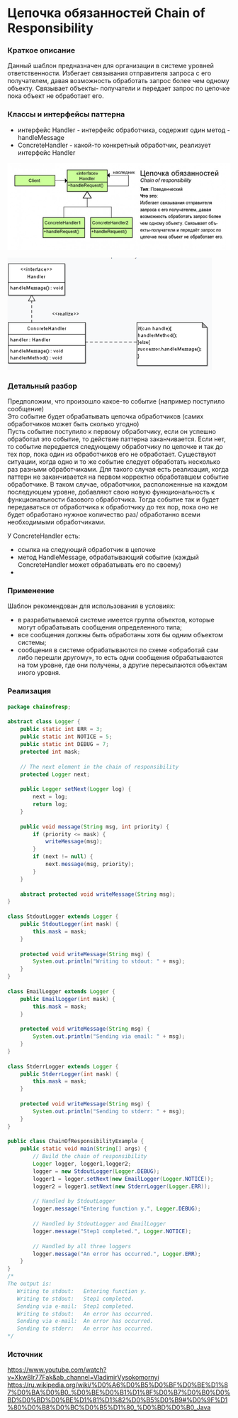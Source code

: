 # Цепочка обязанностей Chain of Responsibility
### Краткое описание
Данный шаблон предназначен для организации в системе уровней ответственности.
Избегает связывания отправителя запроса с его получателем, давая возможность обработать запрос более чем одному объекту. Связывает объекты- получатели и передает запрос по цепочке пока объект не обработает его.
### Классы и интерфейсы паттерна
- интерфейс Handler - интерфейс обработчика, содержит один метод - handleMessage
- ConcreteHandler - какой-то конкретный обработчик, реализует интерфейс Handler

![](https://github.com/mperestoronin/JavaPatterns/blob/main/photos/chain1.png)

![](https://github.com/mperestoronin/JavaPatterns/blob/main/photos/chain2.png)

### Детальный разбор
Предположим, что произошло какое-то событие (например поступило сообщение)
<br>Это событие будет обрабатывать цепочка обработчиков (самих обработчиков может быть сколько угодно)
<br>Пусть событие поступило к первому обработчику, если он успешно обработал это событие, то действие паттерна заканчивается. Если нет, то событие передается следующему обработчику по цепочке и так до тех пор, пока один из обработчиков его не обработает. Существуют ситуации, когда одно и то же событие следует обработать несколько раз разными обработчиками. Для такого случая есть реализация, когда паттерн не заканчивается на первом корректно обработавшем событие обработчике. В таком случае, обработчики, расположенные на каждом последующем уровне, добавляют свою новую функциональность к функциональности базового обработчика. 
Тогда событие так и будет передаваться от обработчика к обработчику до тех пор, пока оно не будет обработано нужное количество раз/ обработанно всеми необходимыми обработчиками.

У ConcreteHandler есть:
- ссылка на следующий обработчик в цепочке
- метод HandleMessage, обрабатывающий событие (каждый ConcreteHandler может обрабатывать его по своему)
- 

### Применение
Шаблон рекомендован для использования в условиях:
- в разрабатываемой системе имеется группа объектов, которые могут обрабатывать сообщения определенного типа;
- все сообщения должны быть обработаны хотя бы одним объектом системы;
- сообщения в системе обрабатываются по схеме «обработай сам либо перешли другому», то есть одни сообщения обрабатываются на том уровне, где они получены, а другие пересылаются объектам иного уровня.

### Реализация
``` java
package chainofresp;

abstract class Logger {
    public static int ERR = 3;
    public static int NOTICE = 5;
    public static int DEBUG = 7;
    protected int mask;

    // The next element in the chain of responsibility
    protected Logger next;

    public Logger setNext(Logger log) {
        next = log;
        return log;
    }

    public void message(String msg, int priority) {
        if (priority <= mask) {
            writeMessage(msg);
        }
        if (next != null) {
            next.message(msg, priority);
        }
    }

    abstract protected void writeMessage(String msg);
}

class StdoutLogger extends Logger {
    public StdoutLogger(int mask) { 
        this.mask = mask;
    }

    protected void writeMessage(String msg) {
        System.out.println("Writing to stdout: " + msg);
    }
}

class EmailLogger extends Logger {
    public EmailLogger(int mask) {
        this.mask = mask;
    }

    protected void writeMessage(String msg) {
        System.out.println("Sending via email: " + msg);
    }
}

class StderrLogger extends Logger {
    public StderrLogger(int mask) {
        this.mask = mask;
    }

    protected void writeMessage(String msg) {
        System.out.println("Sending to stderr: " + msg);
    }
}

public class ChainOfResponsibilityExample {
    public static void main(String[] args) {
        // Build the chain of responsibility
        Logger logger, logger1,logger2;
        logger = new StdoutLogger(Logger.DEBUG);
        logger1 = logger.setNext(new EmailLogger(Logger.NOTICE));
        logger2 = logger1.setNext(new StderrLogger(Logger.ERR));

        // Handled by StdoutLogger
        logger.message("Entering function y.", Logger.DEBUG);

        // Handled by StdoutLogger and EmailLogger
        logger.message("Step1 completed.", Logger.NOTICE);

        // Handled by all three loggers
        logger.message("An error has occurred.", Logger.ERR);
    }
}
/*
The output is:
   Writing to stdout:   Entering function y.
   Writing to stdout:   Step1 completed.
   Sending via e-mail:  Step1 completed.
   Writing to stdout:   An error has occurred.
   Sending via e-mail:  An error has occurred.
   Sending to stderr:   An error has occurred.
*/
```
### Источник
https://www.youtube.com/watch?v=Xkw8Ir77Fak&ab_channel=VladimirVysokomornyi
https://ru.wikipedia.org/wiki/%D0%A6%D0%B5%D0%BF%D0%BE%D1%87%D0%BA%D0%B0_%D0%BE%D0%B1%D1%8F%D0%B7%D0%B0%D0%BD%D0%BD%D0%BE%D1%81%D1%82%D0%B5%D0%B9#%D0%9F%D1%80%D0%B8%D0%BC%D0%B5%D1%80_%D0%BD%D0%B0_Java
